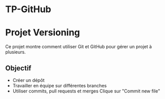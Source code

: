 # TP-GitHub

# Projet Versioning

Ce projet montre comment utiliser Git et GitHub pour gérer un projet à plusieurs.

## Objectif
- Créer un dépôt
- Travailler en équipe sur différentes branches
- Utiliser commits, pull requests et merges
Clique sur "Commit new file"
